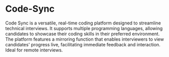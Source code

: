 # Code-Sync
Code Sync is a versatile, real-time coding platform designed to streamline technical interviews. It supports multiple programming languages, allowing candidates to showcase their coding skills in their preferred environment. The platform features a mirroring function that enables interviewers to view candidates' progress live, facilitating immediate feedback and interaction. Ideal for remote interviews.

